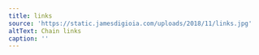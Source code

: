 ```yaml
---
title: links
source: 'https://static.jamesdigioia.com/uploads/2018/11/links.jpg'
altText: Chain links
caption: ''
---
```


